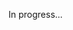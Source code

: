 In progress...
<!-- <div align="center"> -->
<!--    <a target='_blank' href="https://twitter.com/nuzzael"><img src="https://img.shields.io/badge/Twitter-1DA1F2?style=for-the-badge&logo=twitter&logoColor=white" alt="Twitter"></a> -->
<!--    <a target='_blank' href="https://instagram.com/nuzael"><img src="https://img.shields.io/badge/Instagram-E4405F?style=for-the-badge&logo=instagram&logoColor=white" alt="Instagram"></a> -->
<!--    <a target='_blank' href="https://linkedin.com/in/nuzael"><img src="https://img.shields.io/badge/LinkedIn-0077B5?style=for-the-badge&logo=linkedin&logoColor=white" alt="LinkedIn"></a> -->
<!--    <a target='_blank' href="https://dev.to/nuzael"><img src="https://img.shields.io/badge/dev.to-0A0A0A?style=for-the-badge&logo=dev.to&logoColor=white" alt="dev.to"></a> -->
<!-- </div> -->

<!--
## Welcome to my repository!

Make yourself at home.

## Public information

My name is Emanuel, also known as Nuzael. Currently, I reside in Pernambuco, Brazil, and dedicate my time to building my own applications.

In my free time, I enjoy listening to music, reading, staying updated about the technology market, and engaging in IT communities.

## Detailed information

* **Stack**: Python - Django - PostgreSQL - Java - Docker
* **University**: Bachelor's in Information Systems - UAST/UFRPE (Ongoing)
-->
